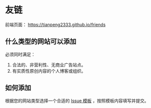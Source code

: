 # 友链

前端页面： https://tianpeng2333.github.io/friends

## 什么类型的网站可以添加

必须同时满足：

1. 合法的、非营利性、无商业广告站点。
2. 有实质性原创内容的个人博客或组织。

## 如何添加

根据您的网站类型选择一个合适的 [Issue 模板](https://github.com/Tianpeng2333/friends/issues/new/choose) ，按照模板内容填写并提交。